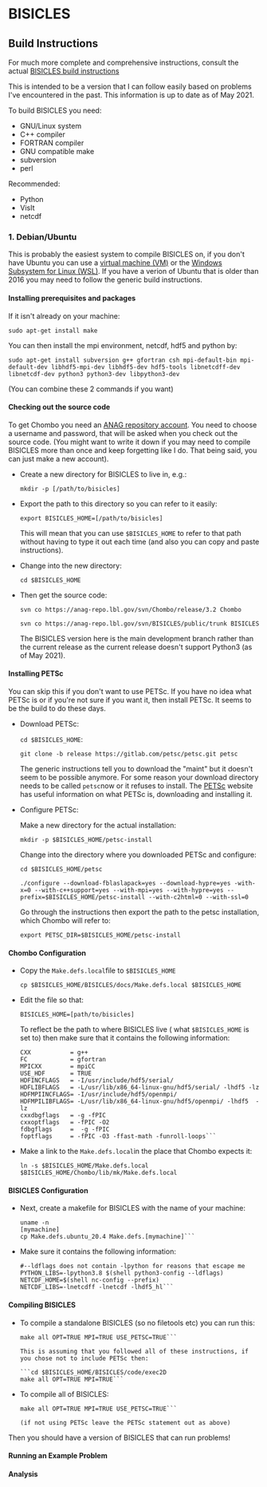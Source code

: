 # BISICLES

## Build Instructions

For much more complete and comprehensive instructions, consult the actual [BISICLES build instructions](http://davis.lbl.gov/Manuals/BISICLES-DOCS/index.html)

This is intended to be a version that I can follow easily based on problems I've encountered in the past. 
This information is up to date as of May 2021. 

To build BISICLES you need:
* GNU/Linux system
* C++ compiler
* FORTRAN compiler
* GNU compatible make
* subversion 
* perl

Recommended:
* Python
* VisIt
* netcdf

### 1. Debian/Ubuntu

This is probably the easiest system to compile BISICLES on, if you don't have Ubuntu you can use a [virtual machine (VM)](https://www.virtualbox.org/) or the [Windows Subsystem for Linux (WSL)](https://ubuntu.com/wsl). If you have a verion of Ubuntu that is older than 2016 you may need to follow the generic build instructions. 

#### Installing prerequisites and packages
If it isn't already on your machine:

`sudo apt-get install make`

You can then install the mpi environment, netcdf, hdf5 and python by: 

`sudo apt-get install subversion g++ gfortran csh mpi-default-bin mpi-default-dev libhdf5-mpi-dev libhdf5-dev hdf5-tools libnetcdff-dev libnetcdf-dev python3 python3-dev
 libpython3-dev`
 
 (You can combine these 2 commands if you want)
 
#### Checking out the source code

To get Chombo you need an [ANAG repository account](https://anag-repo.lbl.gov/).
You need to choose a username and password, that will be asked when you check out the source code. (You might want to write it down if you may need to compile BISICLES more than once and keep forgetting like I do. That being said, you can just make a new account). 

* Create a new directory for BISICLES to live in, e.g.:
  
  `mkdir -p [/path/to/bisicles]`

* Export the path to this directory so you can refer to it easily:
  
  `export BISICLES_HOME=[/path/to/bisicles]`

  This will mean that you can use `$BISICLES_HOME` to refer to that path without having to type it out each time (and also you can copy and paste instructions).
  
* Change into the new directory:
  
  `cd $BISICLES_HOME`
  
* Then get the source code:

  `svn co https://anag-repo.lbl.gov/svn/Chombo/release/3.2 Chombo`

  `svn co https://anag-repo.lbl.gov/svn/BISICLES/public/trunk BISICLES`

  The BISICLES version here is the main development branch rather than the current release as the current release doesn't support Python3 (as of May 2021). 

#### Installing PETSc

You can skip this if you don't want to use PETSc. If you have no idea what PETSc is or if you're not sure if you want it, then install PETSc. It seems to be the build to do these days. 

* Download PETSc:
  
  `cd $BISICLES_HOME`:
  
  `git clone -b release https://gitlab.com/petsc/petsc.git petsc`

  The generic instructions tell you to download the "maint" but it doesn't seem to be possible anymore. For some reason your download directory needs to be called `petsc`now or it refuses to install. The [PETSc](https://www.mcs.anl.gov/petsc/index.html) website has useful information on what PETSc is, downloading and installing it. 

* Configure PETSc:

  Make a new directory for the actual installation:
  
  `mkdir -p $BISICLES_HOME/petsc-install`
  
  Change into the directory where you downloaded PETSc and configure:
  
  `cd $BISICLES_HOME/petsc`
  
  `./configure --download-fblaslapack=yes --download-hypre=yes -with-x=0 --with-c++support=yes --with-mpi=yes --with-hypre=yes --prefix=$BISICLES_HOME/petsc-install --with-c2html=0 --with-ssl=0`
  
  Go through the instructions then export the path to the petsc installation, which Chombo will refer to:

  `export PETSC_DIR=$BISICLES_HOME/petsc-install`
  
#### Chombo Configuration
  
* Copy the `Make.defs.local`file to `$BISICLES_HOME`

  `cp $BISICLES_HOME/BISICLES/docs/Make.defs.local $BISICLES_HOME`

* Edit the file so that:

  `BISICLES_HOME=[path/to/bisicles]`

  To reflect be the path to where BISICLES live ( what `$BISICLES_HOME` is set to) then make sure that it contains the following information:


   ```PRECISION     = DOUBLE  <br>
   CXX           = g++
   FC            = gfortran
   MPICXX        = mpiCC
   USE_HDF       = TRUE
   HDFINCFLAGS   = -I/usr/include/hdf5/serial/
   HDFLIBFLAGS   = -L/usr/lib/x86_64-linux-gnu/hdf5/serial/ -lhdf5 -lz
   HDFMPIINCFLAGS= -I/usr/include/hdf5/openmpi/ 
   HDFMPILIBFLAGS= -L/usr/lib/x86_64-linux-gnu/hdf5/openmpi/ -lhdf5  -lz
   cxxdbgflags   = -g -fPIC 
   cxxoptflags   = -fPIC -O2
   fdbgflags     =  -g -fPIC 
   foptflags     = -fPIC -O3 -ffast-math -funroll-loops``` 

* Make a link to the `Make.defs.local`in the place that Chombo expects it:

  `ln -s $BISICLES_HOME/Make.defs.local $BISICLES_HOME/Chombo/lib/mk/Make.defs.local`
  
#### BISICLES Configuration
  
* Next, create a makefile for BISICLES with the name of your machine:

  ```cd $BISICLES_HOME/BISICLES/code/mk/
  uname -n
  [mymachine]
  cp Make.defs.ubuntu_20.4 Make.defs.[mymachine]```

* Make sure it contains the following information:

  ```PYTHON_INC=$(shell python3-config --includes)
  #--ldflags does not contain -lpython for reasons that escape me
  PYTHON_LIBS=-lpython3.8 $(shell python3-config --ldflags)
  NETCDF_HOME=$(shell nc-config --prefix)
  NETCDF_LIBS=-lnetcdff -lnetcdf -lhdf5_hl```

#### Compiling BISICLES

* To compile a standalone BISICLES (so no filetools etc) you can run this:

  ```cd $BISICLES_HOME/BISICLES/code/exec2D
  make all OPT=TRUE MPI=TRUE USE_PETSC=TRUE```

  This is assuming that you followed all of these instructions, if you chose not to include PETSc then:

  ```cd $BISICLES_HOME/BISICLES/code/exec2D
  make all OPT=TRUE MPI=TRUE```

* To compile all of BISICLES:

  ```cd $BISICLES_HOME/BISICLES/code
  make all OPT=TRUE MPI=TRUE USE_PETSC=TRUE```

  (if not using PETSc leave the PETSc statement out as above)

Then you should have a version of BISICLES that can run problems!

#### Running an Example Problem

#### Analysis
